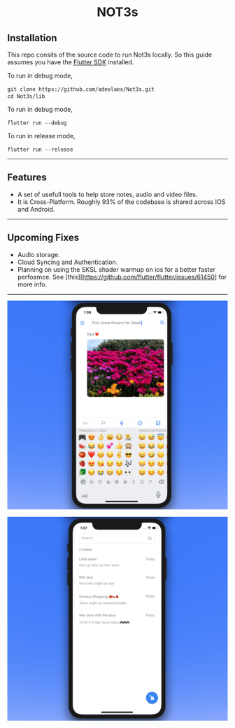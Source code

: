 <h1 align="center">NOT3s</h1>




## Installation

This repo consits of the source code to run Not3s locally.
So this guide assumes you have the [Flutter SDK](https://flutter.dev/docs/get-started/install) installed.

To run in debug mode,

```console
git clone https://github.com/adeolaex/Not3s.git
cd Not3s/lib
```
To run in debug mode,

```console
flutter run --debug
```

To run in release mode,

```console
flutter run --release
```

---

## Features

* A set of usefull tools to help store notes, audio and video files.
* It is Cross-Platform. Roughly 93% of the codebase is shared across IOS and Android.


---

## Upcoming Fixes

* Audio storage.
* Cloud Syncing and Authentication.
* Planning on using the SKSL shader warmup on ios for a better faster perfoamce. See [this][https://github.com/flutter/flutter/issues/61450] for more info.


---

![](image2.png)





![Text](image1.png)





[website]: https://github.com/flutter/flutter/issues/61045

